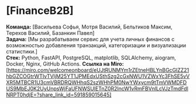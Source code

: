 # [FinanceB2B]  
**Команда:** [Васильева Софья, Мотря Василий, Бельтиков Максим, Терехов Василий, Базанкин Павел]  
**Задача:** [Мы разрабатываем сервис для учета личных финансов с возможностью добавления транзакций, категоризации и визуализации статистики.]  
**Стек:** Python, FastAPI, PostgreSQL, matplotlib, SQLAlchemy, aiogram, Docker, Nginx, GitHub Actions.
**Ссылка на Miro:** [https://miro.com/welcomeonboard/eUJtRUNMYm1rZEtneHBLYnBGcGlZZ21hbGZCOGtrWTIvTVljM25YT1JPMEdxUSthSzg2cGxNWU1VZWxYc3FhSE5vVXR5MTBCR1U3cmVBRDRQWHhqS2szWHhPM0NwYWxycm9tTmVWMDFDUS9MbEJ0K2UyUnpsWjFaUFNWSUlETnZ0R2lncW1vRmFBVnlLcVJzTmdFdlNRPT0hdjE=?share_link_id=591859015645]  
